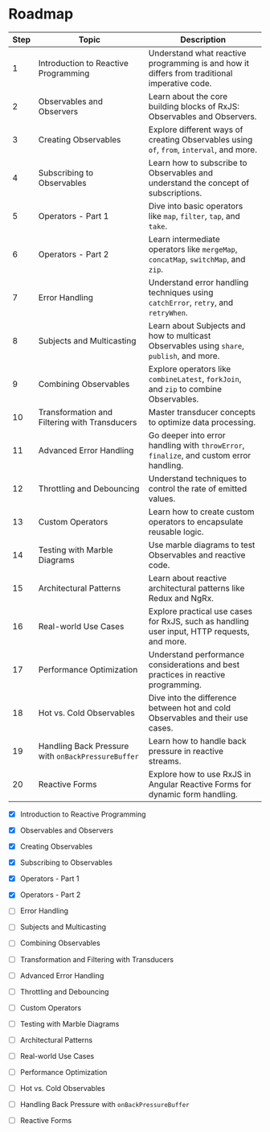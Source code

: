 # Roadmap

| Step | Topic                                               | Description                                                                                   |
|------|-----------------------------------------------------|-----------------------------------------------------------------------------------------------|
| 1    | Introduction to Reactive Programming               | Understand what reactive programming is and how it differs from traditional imperative code.  |
| 2    | Observables and Observers                          | Learn about the core building blocks of RxJS: Observables and Observers.                     |
| 3    | Creating Observables                               | Explore different ways of creating Observables using `of`, `from`, `interval`, and more.     |
| 4    | Subscribing to Observables                         | Learn how to subscribe to Observables and understand the concept of subscriptions.          |
| 5    | Operators - Part 1                                | Dive into basic operators like `map`, `filter`, `tap`, and `take`.                            |
| 6    | Operators - Part 2                                | Learn intermediate operators like `mergeMap`, `concatMap`, `switchMap`, and `zip`.           |
| 7    | Error Handling                                    | Understand error handling techniques using `catchError`, `retry`, and `retryWhen`.           |
| 8    | Subjects and Multicasting                         | Learn about Subjects and how to multicast Observables using `share`, `publish`, and more.    |
| 9    | Combining Observables                             | Explore operators like `combineLatest`, `forkJoin`, and `zip` to combine Observables.         |
| 10   | Transformation and Filtering with Transducers     | Master transducer concepts to optimize data processing.                                      |
| 11   | Advanced Error Handling                           | Go deeper into error handling with `throwError`, `finalize`, and custom error handling.      |
| 12   | Throttling and Debouncing                         | Understand techniques to control the rate of emitted values.                                 |
| 13   | Custom Operators                                  | Learn how to create custom operators to encapsulate reusable logic.                          |
| 14   | Testing with Marble Diagrams                       | Use marble diagrams to test Observables and reactive code.                                   |
| 15   | Architectural Patterns                            | Learn about reactive architectural patterns like Redux and NgRx.                              |
| 16   | Real-world Use Cases                              | Explore practical use cases for RxJS, such as handling user input, HTTP requests, and more.   |
| 17   | Performance Optimization                          | Understand performance considerations and best practices in reactive programming.             |
| 18   | Hot vs. Cold Observables                          | Dive into the difference between hot and cold Observables and their use cases.               |
| 19   | Handling Back Pressure with `onBackPressureBuffer` | Learn how to handle back pressure in reactive streams.                                       |
| 20   | Reactive Forms                                    | Explore how to use RxJS in Angular Reactive Forms for dynamic form handling.                 |

- [x] Introduction to Reactive Programming
- [x] Observables and Observers
- [x] Creating Observables
- [x] Subscribing to Observables
- [x] Operators - Part 1
- [x] Operators - Part 2
- [ ] Error Handling
- [ ] Subjects and Multicasting
- [ ] Combining Observables
- [ ] Transformation and Filtering with Transducers
- [ ] Advanced Error Handling
- [ ] Throttling and Debouncing
- [ ] Custom Operators
- [ ] Testing with Marble Diagrams
- [ ] Architectural Patterns
- [ ] Real-world Use Cases
- [ ] Performance Optimization
- [ ] Hot vs. Cold Observables
- [ ] Handling Back Pressure with `onBackPressureBuffer`
- [ ] Reactive Forms


